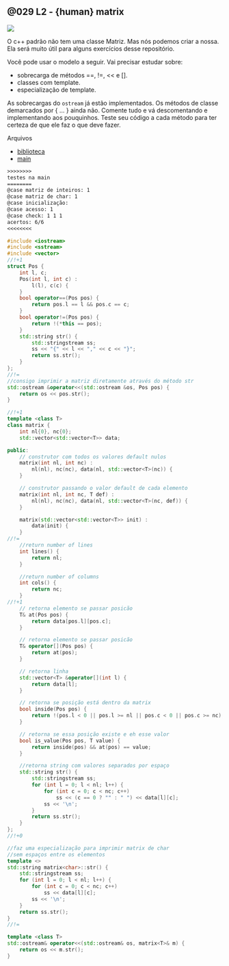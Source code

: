 ## @029 L2 - {human} matrix

![](https://raw.githubusercontent.com/qxcodeed/arcade/master/base/029/cover.jpg)

O c++ padrão não tem uma classe Matriz. Mas nós podemos criar a nossa. Ela será muito útil para alguns exercícios desse repositório.

Você pode usar o modelo a seguir. Vai precisar estudar sobre:
- sobrecarga de métodos ==, !=, << e [].
- classes com template.
- especialização de template.

As sobrecargas do `ostream` já estão implementados. Os métodos de classe demarcados por { ... } ainda não. Comente tudo e vá descomentando e implementando aos pouquinhos. Teste seu código a cada método para ter certeza de que ele faz o que deve fazer.

Arquivos
- [biblioteca](https://raw.githubusercontent.com/qxcodeed/arcade/master/base/029/mat.h)
- [main](https://raw.githubusercontent.com/qxcodeed/arcade/master/base/029/main.cpp)

```txt
>>>>>>>>
testes na main
========
@case matriz de inteiros: 1 
@case matriz de char: 1 
@case inicialização: 
@case acesso: 1 
@case check: 1 1 1 
acertos: 6/6
<<<<<<<<
```

<!--ADD mat.h cpp-->
```cpp
#include <iostream>
#include <sstream>
#include <vector>
//!+1
struct Pos {
    int l, c;
    Pos(int l, int c) : 
        l(l), c(c) {
    }
    bool operator==(Pos pos) {
        return pos.l == l && pos.c == c;
    }
    bool operator!=(Pos pos) {
        return !(*this == pos);
    }
    std::string str() {
        std::stringstream ss;
        ss << "{" << l << "," << c << "}";
        return ss.str();
    }
};
//!=
//consigo imprimir a matriz diretamente através do método str
std::ostream &operator<<(std::ostream &os, Pos pos) {
    return os << pos.str();
}

//!+1
template <class T>
class matrix {
    int nl{0}, nc{0};
    std::vector<std::vector<T>> data;

public:
    // construtor com todos os valores default nulos
    matrix(int nl, int nc) : 
        nl(nl), nc(nc), data(nl, std::vector<T>(nc)) {
    }

    // construtor passando o valor default de cada elemento
    matrix(int nl, int nc, T def) : 
        nl(nl), nc(nc), data(nl, std::vector<T>(nc, def)) {
    }

    matrix(std::vector<std::vector<T>> init) : 
        data(init) {
    }
//!=
    //return number of lines
    int lines() {
        return nl;
    }

    //return number of columns
    int cols() {
        return nc;
    }
//!+1
    // retorna elemento se passar posicão
    T& at(Pos pos) {
        return data[pos.l][pos.c];
    }

    // retorna elemento se passar posicão
    T& operator[](Pos pos) {
        return at(pos);
    }

    // retorna linha
    std::vector<T> &operator[](int l) {
        return data[l];
    }

    // retorna se posição está dentro da matrix
    bool inside(Pos pos) {
        return !(pos.l < 0 || pos.l >= nl || pos.c < 0 || pos.c >= nc);
    }

    // retorna se essa posição existe e eh esse valor
    bool is_value(Pos pos, T value) {
        return inside(pos) && at(pos) == value;
    }

    //retorna string com valores separados por espaço
    std::string str() {
        std::stringstream ss;
        for (int l = 0; l < nl; l++) {
            for (int c = 0; c < nc; c++)
                ss << (c == 0 ? "" : " ") << data[l][c];
            ss << '\n';
        }
        return ss.str();
    }
};
//!+0

//faz uma especialização para imprimir matrix de char
//sem espaços entre os elementos
template <>
std::string matrix<char>::str() {
    std::stringstream ss;
    for (int l = 0; l < nl; l++) {
        for (int c = 0; c < nc; c++)
            ss << data[l][c]; 
        ss << '\n';
    }
    return ss.str();
}
//!=

template <class T>
std::ostream& operator<<(std::ostream& os, matrix<T>& m) {
    return os << m.str();
}
```
<!--ADD_END-->